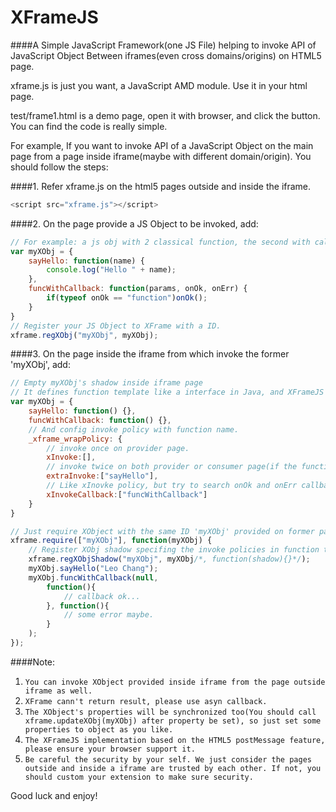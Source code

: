 XFrameJS
========

####A Simple JavaScript Framework(one JS File) helping to invoke API of JavaScript Object Between iframes(even cross domains/origins) on HTML5 page.

xframe.js is just you want, a JavaScript AMD module. Use it in your html page.

test/frame1.html is a demo page, open it with browser, and click the button. You can find the code is really simple.

For example, If you want to invoke API of a JavaScript Object on the main page from a page inside iframe(maybe with different domain/origin).
You should follow the steps:

####1. Refer xframe.js on the html5 pages outside and inside the iframe.
```javascript
<script src="xframe.js"></script>
```
####2. On the page provide a JS Object to be invoked, add:
```javascript
// For example: a js obj with 2 classical function, the second with callbacks.
var myXObj = {
	sayHello: function(name) {
		console.log("Hello " + name);
	},
	funcWithCallback: function(params, onOk, onErr) {
		if(typeof onOk == "function")onOk();
	}
}
// Register your JS Object to XFrame with a ID.
xframe.regXObj("myXObj", myXObj);
```
####3. On the page inside the iframe from which invoke the former 'myXObj', add:
```javascript
// Empty myXObj's shadow inside iframe page
// It defines function template like a interface in Java, and XFrameJS will implement it dynamically.
var myXObj = {
	sayHello: function() {},
	funcWithCallback: function() {},
	// And config invoke policy with function name.
	_xframe_wrapPolicy: {
		// invoke once on provider page.
		xInvoke:[],
		// invoke twice on both provider or consumer page(if the function on consumer is empty like here, do nothing).
		extraInvoke:["sayHello"],
		// Like xInovke policy, but try to search onOk and onErr callback functions to return the result.
		xInvokeCallback:["funcWithCallback"]
	}
}

// Just require XObject with the same ID 'myXObj' provided on former page.
xframe.require(["myXObj"], function(myXObj) {
	// Register XObj shadow specifing the invoke policies in function templates.
	xframe.regXObjShadow("myXObj", myXObj/*, function(shadow){}*/);
	myXObj.sayHello("Leo Chang");
	myXObj.funcWithCallback(null, 
		function(){
			// callback ok...
		}, function(){
			// some error maybe.
		}
	);
});
```

####Note:
1. `You can invoke XObject provided inside iframe from the page outside iframe as well.`
2. `XFrame cann't return result, please use asyn callback.`
3. `The XObject's properties will be synchronized too(You should call xframe.updateXObj(myXObj) after property be set), so just set some properties to object as you like.`
4. `The XFrameJS implementation based on the HTML5 postMessage feature, please ensure your browser support it.`
5. `Be careful the security by your self. We just consider the pages outside and inside a iframe are trusted by each other. If not, you should custom your extension to make sure security.`

Good luck and enjoy!
